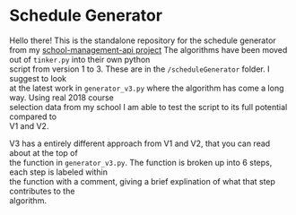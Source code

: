 # Schedule Generator

Hello there! This is the standalone repository for the schedule generator from my [school-management-api project](https://github.com/SowinskiBraeden/school-management-api)
The algorithms have been moved out of `tinker.py` into their own python  
script from version 1 to 3. These are in the `/scheduleGenerator` folder. I suggest to look  
at the latest work in `generator_v3.py` where the algorithm has come a long way. Using real 2018 course  
selection data from my school I am able to test the script to its full potential compared to  
V1 and V2.

V3 has a entirely different approach from V1 and V2, that you can read about at the top of  
the function in `generator_v3.py`. The function is broken up into 6 steps, each step is labeled within  
the function with a comment, giving a brief explination of what that step contributes to the  
algorithm.